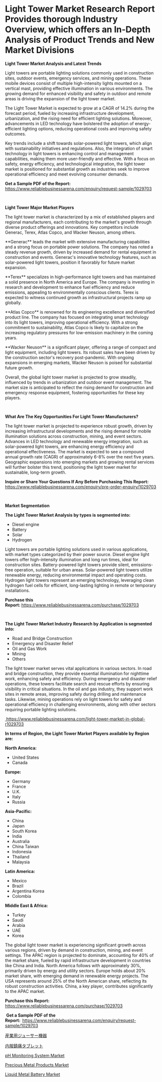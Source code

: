 <p><h1>Light Tower Market Research Report Provides thorough Industry Overview, which offers an In-Depth Analysis of Product Trends and New Market Divisions</h1></p><p><strong>Light Tower Market Analysis and Latest Trends</strong></p>
<p><p>Light towers are portable lighting solutions commonly used in construction sites, outdoor events, emergency services, and mining operations. These mobile devices consist of multiple high-intensity lights mounted on a vertical mast, providing effective illumination in various environments. The growing demand for enhanced visibility and safety in outdoor and remote areas is driving the expansion of the light tower market.</p><p>The Light Tower Market is expected to grow at a CAGR of 14.2% during the forecast period, fueled by increasing infrastructure development, urbanization, and the rising need for efficient lighting solutions. Moreover, advancements in LED technology have bolstered the adoption of energy-efficient lighting options, reducing operational costs and improving safety outcomes.</p><p>Key trends include a shift towards solar-powered light towers, which align with sustainability initiatives and regulations. Also, the integration of smart technology in light towers is enhancing control and management capabilities, making them more user-friendly and effective. With a focus on safety, energy efficiency, and technological integration, the light tower market is positioned for substantial growth as industries seek to improve operational efficiency and meet evolving consumer demands.</p></p>
<p><strong>Get a Sample PDF of the Report:&nbsp;</strong> <a href="https://www.reliablebusinessarena.com/enquiry/request-sample/1029703">https://www.reliablebusinessarena.com/enquiry/request-sample/1029703</a></p>
<p>&nbsp;</p>
<p><strong>Light Tower Major Market Players</strong></p>
<p><p>The light tower market is characterized by a mix of established players and regional manufacturers, each contributing to the market's growth through diverse product offerings and innovations. Key competitors include Generac, Terex, Atlas Copco, and Wacker Neuson, among others.</p><p>**Generac** leads the market with extensive manufacturing capabilities and a strong focus on portable power solutions. The company has noted a steady revenue growth, driven by increased demand for rental equipment in construction and events. Generac's innovative technology features, such as solar-powered light towers, position it favorably for future market expansion.</p><p>**Terex** specializes in high-performance light towers and has maintained a solid presence in North America and Europe. The company is investing in research and development to enhance fuel efficiency and reduce emissions, appealing to environmentally conscious clients. Terex is expected to witness continued growth as infrastructural projects ramp up globally.</p><p>**Atlas Copco** is renowned for its engineering excellence and diversified product line. The company has focused on integrating smart technology into its light towers, improving operational efficiency. With a strong commitment to sustainability, Atlas Copco is likely to capitalize on the increasing regulatory pressures for low-emission machinery in the coming years.</p><p>**Wacker Neuson** is a significant player, offering a range of compact and light equipment, including light towers. Its robust sales have been driven by the construction sector's recovery post-pandemic. With ongoing expansions in emerging markets, Wacker Neuson is poised for substantial future growth.</p><p>Overall, the global light tower market is projected to grow steadily, influenced by trends in urbanization and outdoor event management. The market size is anticipated to reflect the rising demand for construction and emergency response equipment, fostering opportunities for these key players.</p></p>
<p>&nbsp;</p>
<p><strong>What Are The Key Opportunities For Light Tower Manufacturers?</strong></p>
<p><p>The light tower market is projected to experience robust growth, driven by increasing infrastructural developments and the rising demand for mobile illumination solutions across construction, mining, and event sectors. Advances in LED technology and renewable energy integration, such as solar-powered light towers, are enhancing energy efficiency and operational effectiveness. The market is expected to see a compound annual growth rate (CAGR) of approximately 6-8% over the next five years. Geographic expansions into emerging markets and growing rental services will further bolster this trend, positioning the light tower market for sustainable, long-term growth.</p></p>
<p><strong>Inquire or Share Your Questions If Any Before Purchasing This Report:</strong> <a href="https://www.reliablebusinessarena.com/enquiry/pre-order-enquiry/1029703">https://www.reliablebusinessarena.com/enquiry/pre-order-enquiry/1029703</a></p>
<p>&nbsp;</p>
<p><strong>Market Segmentation</strong></p>
<p><strong>The Light Tower Market Analysis by types is segmented into:</strong></p>
<p><ul><li>Diesel engine</li><li>Battery</li><li>Solar</li><li>Hydrogen</li></ul></p>
<p><p>Light towers are portable lighting solutions used in various applications, with market types categorized by their power source. Diesel engine light towers offer high-intensity illumination and long run times, ideal for construction sites. Battery-powered light towers provide silent, emissions-free operation, suitable for urban areas. Solar-powered light towers utilize renewable energy, reducing environmental impact and operating costs. Hydrogen light towers represent an emerging technology, leveraging clean hydrogen fuel cells for efficient, long-lasting lighting in remote or temporary installations.</p></p>
<p><strong>Purchase this Report:&nbsp;</strong><a href="https://www.reliablebusinessarena.com/purchase/1029703">https://www.reliablebusinessarena.com/purchase/1029703</a></p>
<p>&nbsp;</p>
<p><strong>The Light Tower Market Industry Research by Application is segmented into:</strong></p>
<p><ul><li>Road and Bridge Construction</li><li>Emergency and Disaster Relief</li><li>Oil and Gas Work</li><li>Mining</li><li>Others</li></ul></p>
<p><p>The light tower market serves vital applications in various sectors. In road and bridge construction, they provide essential illumination for nighttime work, enhancing safety and efficiency. During emergency and disaster relief operations, these towers facilitate search and rescue efforts by ensuring visibility in critical situations. In the oil and gas industry, they support work sites in remote areas, improving safety during drilling and maintenance tasks. Likewise, mining operations rely on light towers for safety and operational efficiency in challenging environments, along with other sectors requiring portable lighting solutions.</p></p>
<p><a href="https://www.reliablebusinessarena.com/light-tower-market-in-global-r1029703">&nbsp;https://www.reliablebusinessarena.com/light-tower-market-in-global-r1029703</a></p>
<p><strong>In terms of Region, the Light Tower Market Players available by Region are:</strong></p>
<p>
    <p> <strong> North America: </strong>
        <ul>
            <li>United States</li>
            <li>Canada</li>
        </ul>
        </p> 
    <p> <strong> Europe: </strong>
        <ul>
            <li>Germany</li>
            <li>France</li>
            <li>U.K.</li>
            <li>Italy</li>
            <li>Russia</li>
        </ul>
        </p> 
    <p> <strong> Asia-Pacific: </strong>
        <ul>
            <li>China</li>
            <li>Japan</li>
            <li>South Korea</li>
            <li>India</li>
            <li>Australia</li>
            <li>China Taiwan</li>
            <li>Indonesia</li>
            <li>Thailand</li>
            <li>Malaysia</li>
        </ul>
        </p> 
    <p> <strong> Latin America: </strong>
        <ul>
            <li>Mexico</li>
            <li>Brazil</li>
            <li>Argentina Korea</li>
            <li>Colombia</li>
        </ul>
        </p> 
    <p> <strong> Middle East & Africa: </strong>
        <ul>
            <li>Turkey</li>
            <li>Saudi</li>
            <li>Arabia</li>
            <li>UAE</li>
            <li>Korea</li>
        </ul>
    </p>
    </p>
<p><p>The global light tower market is experiencing significant growth across various regions, driven by demand in construction, mining, and event settings. The APAC region is projected to dominate, accounting for 40% of the market share, fueled by rapid infrastructure development in countries like China and India. North America follows with approximately 30%, primarily driven by energy and utility sectors. Europe holds about 20% market share, with emerging demand in renewable energy projects. The USA represents around 25% of the North American share, reflecting its robust construction activities. China, a key player, contributes significantly to the APAC market.</p></p>
<p><strong>Purchase this Report: </strong><a href="https://www.reliablebusinessarena.com/purchase/1029703">https://www.reliablebusinessarena.com/purchase/1029703</a></p>
<p>&nbsp;<strong>Get a Sample PDF of the Report:&nbsp;&nbsp;</strong><a href="https://www.reliablebusinessarena.com/enquiry/request-sample/1029703">https://www.reliablebusinessarena.com/enquiry/request-sample/1029703</a></p>
<p><strong></strong></p>
<p><p><a href="https://medium.com/@lavonnedefsmc/industrial-juicer-equipment-market-%E3%81%AE%E3%82%B0%E3%83%AD%E3%83%BC%E3%83%90%E3%83%AB%E5%B8%82%E5%A0%B4%E6%A6%82%E8%A6%81%E3%81%AF-%E4%B8%96%E7%95%8C%E3%81%8A%E3%82%88%E3%81%B3%E4%B8%BB%E8%A6%81%E5%B8%82%E5%A0%B4%E3%81%AB%E3%81%8A%E3%81%91%E3%82%8B%E6%A5%AD%E7%95%8C%E3%81%AB%E5%BD%B1%E9%9F%BF%E3%82%92%E4%B8%8E%E3%81%88%E3%82%8B%E4%B8%BB%E8%A6%81%E3%81%AA%E3%83%88%E3%83%AC%E3%83%B3%E3%83%89%E3%81%AB%E3%81%A4%E3%81%84%E3%81%A6-%E7%8B%AC%E8%87%AA%E3%81%AE%E8%A6%96%E7%82%B9%E3%82%92%E6%8F%90%E4%BE%9B%E3%81%97%E3%81%BE%E3%81%99-6602ed9b9864">産業用ジューサー機器</a></p><p><a href="https://medium.com/@lavonnedefsmc/internal-analgesic-tablet-market-%E3%81%AE%E3%82%B0%E3%83%AD%E3%83%BC%E3%83%90%E3%83%AB%E5%B8%82%E5%A0%B4%E6%A6%82%E8%A6%81%E3%81%AF-%E4%B8%96%E7%95%8C%E3%81%8A%E3%82%88%E3%81%B3%E4%B8%BB%E8%A6%81%E5%B8%82%E5%A0%B4%E3%81%AB%E3%81%8A%E3%81%91%E3%82%8B%E6%A5%AD%E7%95%8C%E3%81%AB%E5%BD%B1%E9%9F%BF%E3%82%92%E4%B8%8E%E3%81%88%E3%82%8B%E4%B8%BB%E8%A6%81%E3%81%AA%E3%83%88%E3%83%AC%E3%83%B3%E3%83%89%E3%81%AB%E3%81%A4%E3%81%84%E3%81%A6-%E7%8B%AC%E8%87%AA%E3%81%AE%E8%A6%96%E7%82%B9%E3%82%92%E6%8F%90%E4%BE%9B%E3%81%97%E3%81%BE%E3%81%99-1968410d7a8f">内服鎮痛タブレット</a></p><p><a href="https://www.linkedin.com/pulse/strategic-insights-global-ph-monitoring-system-market-trends-bdo4f?trackingId=Br%2FTZn2YRPyXjK77cm4kbA%3D%3D">pH Monitoring System Market</a></p><p><a href="https://medium.com/@skylareaver78567/the-precious-metal-products-market-decisions-are-mostly-driven-by-resource-optimization-and-fcdd7a7abeaf">Precious Metal Products Market</a></p><p><a href="https://www.linkedin.com/pulse/what-factors-influence-liquid-metal-battery-market-coming-1xwpe?trackingId=YN9KOpk8QzOmWAkVZMJ5Dw%3D%3D">Liquid Metal Battery Market</a></p></p>